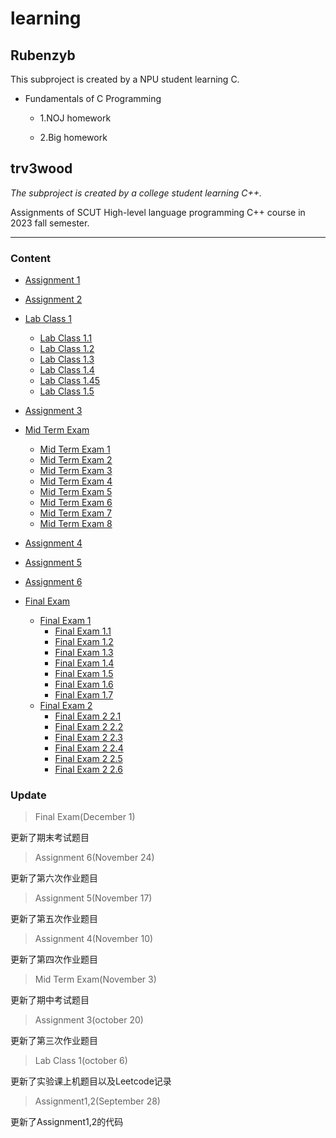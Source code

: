 # learning 

## Rubenzyb
This subproject is created by a NPU student learning C.

- Fundamentals of C Programming

   - 1.NOJ homework
  
   - 2.Big homework

## trv3wood
  
*The subproject is created by a college student learning C++.*

Assignments of SCUT High-level language programming C++ course in 2023 fall semester.

---
### Content
- [Assignment 1](trv3wood/assignment/assignment1/Assignment1.md)
    
- [Assignment 2](trv3wood/assignment/assignment2/Assignment2.md)

- [Lab Class 1](trv3wood/labClass/1test)
    - [Lab Class 1.1](trv3wood/labClass/1test/ep1.cpp)
    - [Lab Class 1.2](trv3wood/labClass/1test/ep2.cpp)
    - [Lab Class 1.3](trv3wood/labClass/1test/ep3.cpp)
    - [Lab Class 1.4](trv3wood/labClass/1test/ep4.cpp)
    - [Lab Class 1.45](trv3wood/labClass/1test/ep4(2).cpp)
    - [Lab Class 1.5](trv3wood/labClass/1test/ep5.cpp)
- [Assignment 3](trv3wood/assignment/assignment3/Assignment3.md)

- [Mid Term Exam](trv3wood/labClass/2midTermExam)
    - [Mid Term Exam 1](trv3wood/labClass/2midTermExam/A.cpp)
    - [Mid Term Exam 2](trv3wood/labClass/2midTermExam/B.cpp)
    - [Mid Term Exam 3](trv3wood/labClass/2midTermExam/C.cpp)
    - [Mid Term Exam 4](trv3wood/labClass/2midTermExam/D.cpp)
    - [Mid Term Exam 5](trv3wood/labClass/2midTermExam/E.cpp)
    - [Mid Term Exam 6](trv3wood/labClass/2midTermExam/F.cpp)
    - [Mid Term Exam 7](trv3wood/labClass/2midTermExam/G.cpp)
    - [Mid Term Exam 8](trv3wood/labClass/2midTermExam/H.cpp)
- [Assignment 4](trv3wood/assignment/assignment4/Assignment4.md)

- [Assignment 5](trv3wood/assignment/assignment5/Assignment5.md)

- [Assignment 6](trv3wood/assignment/assignment6/Assignment6.md)

- [Final Exam](trv3wood/labClass/3finalExam)
    - [Final Exam 1](trv3wood/labClass/3finalExam/3finalExam1)
        - [Final Exam 1.1](trv3wood/labClass/3finalExam/3finalExam1/A.cpp)
        - [Final Exam 1.2](trv3wood/labClass/3finalExam/3finalExam1/B.cpp)
        - [Final Exam 1.3](trv3wood/labClass/3finalExam/3finalExam1/C.cpp)
        - [Final Exam 1.4](trv3wood/labClass/3finalExam/3finalExam1/D.cpp)
        - [Final Exam 1.5](trv3wood/labClass/3finalExam/3finalExam1/E.cpp)
        - [Final Exam 1.6](trv3wood/labClass/3finalExam/3finalExam1/F.cpp)
        - [Final Exam 1.7](trv3wood/labClass/3finalExam/3finalExam1/G.cpp)
    - [Final Exam 2](trv3wood/labClass/3finalExam/3finalExam2)
        - [Final Exam 2 2.1](trv3wood/labClass/3finalExam/3finalExam2/A.cpp)
        - [Final Exam 2 2.2](trv3wood/labClass/3finalExam/3finalExam2/B.cpp)
        - [Final Exam 2 2.3](trv3wood/labClass/3finalExam/3finalExam2/C.cpp)
        - [Final Exam 2 2.4](trv3wood/labClass/3finalExam/3finalExam2/D.cpp)
        - [Final Exam 2 2.5](trv3wood/labClass/3finalExam/3finalExam2/E.cpp)
        - [Final Exam 2 2.6](trv3wood/labClass/3finalExam/3finalExam2/F.cpp)
### Update
>Final Exam(December 1)

更新了期末考试题目

>Assignment 6(November 24)

更新了第六次作业题目

>Assignment 5(November 17)

更新了第五次作业题目

>Assignment 4(November 10)

更新了第四次作业题目

>Mid Term Exam(November 3)

更新了期中考试题目

>Assignment 3(october 20) 

更新了第三次作业题目

>Lab Class 1(october 6) 

更新了实验课上机题目以及Leetcode记录 

>Assignment1,2(September 28) 

更新了Assignment1,2的代码 